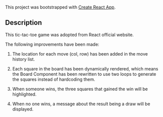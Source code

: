 This project was bootstrapped with [Create React App](https://github.com/facebook/create-react-app).

## Description

This tic-tac-toe game was adopted from React official website. 

The following improvements have been made:

1. The location for each move (col, row) has been added in the move history list.

2. Each square in the board has been dynamically rendered, which means the Board Component has been rewritten to use two loops to generate the squares instead of hardcoding them.

3. When someone wins, the three squares that gained the win will be highlighted.

4. When no one wins, a message about the result being a draw will be displayed.